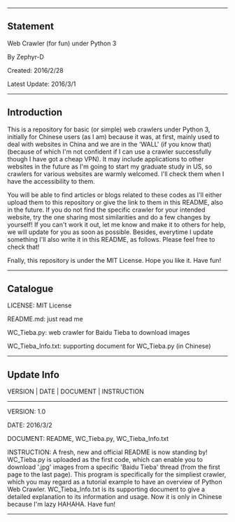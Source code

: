 
---------------------------------------------------------
Statement
---------------------------------------------------------

Web Crawler (for fun) under Python 3 

By Zephyr-D

Created: 2016/2/28

Latest Update: 2016/3/1



---------------------------------------------------------
Introduction
---------------------------------------------------------

This is a repository for basic (or simple) web crawlers under Python 3, initially for Chinese users (as I am) because it was, at first, mainly used to deal with websites in China and we are in the 'WALL' (if you know that)(because of which I'm not confident if I can use a crawler successfully though I have got a cheap VPN). It may include applications to other websites in the future as I'm going to start my graduate study in US, so crawlers for various websites are warmly welcomed. I'll check them when I have the accessibility to them.

You will be able to find articles or blogs related to these codes as I'll either upload them to this repository or give the link to them in this README, also in the future. If you do not find the specific crawler for your intended website, try the one sharing most similarities and do a few changes by yourself! If you can't work it out, let me know and make it to others for help, we will update for you as soon as possible. Besides, everytime I update something I'll also write it in this README, as follows. Please feel free to check that!

Fnally, this repository is under the MIT License. Hope you like it. Have fun!



---------------------------------------------------------
Catalogue
---------------------------------------------------------

LICENSE: MIT License

README.md: just read me

WC_Tieba.py: web crawler for Baidu Tieba to download images

WC_Tieba_Info.txt: supporting document for WC_Tieba.py (in Chinese)




---------------------------------------------------------
Update Info
---------------------------------------------------------

VERSION | DATE | DOCUMENT | INSTRUCTION

---------------------------------------------------------

VERSION: 1.0

DATE: 2016/3/2

DOCUMENT: README, WC_Tieba.py, WC_Tieba_Info.txt

INSTRUCTION: A fresh, new and official README is now standing by! WC_Tieba.py is uploaded as the first code, which can enable you to download '.jpg' images from a specific 'Baidu Tieba' thread (from the first page to the last page). This program is specifically for the simpliest crawler, which you may regard as a tutorial example to have an overview of Python Web Crawler. WC_Tieba_Info.txt is its supporting document to give a detailed explanation to its information and usage. Now it is only in Chinese because I'm lazy HAHAHA. Have fun!

---------------------------------------------------------




